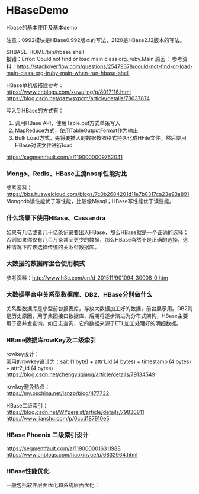 # HBaseDemo
Hbase的基本使用及基本demo

注意：0992模块是HBase0.992版本的写法，2120是HBase2.12版本的写法。

$HBASE_HOME/bin/hbase shell<br/>
报错：Error: Could not find or load main class org.jruby.Main
原因：
参考资料：https://stackoverflow.com/questions/25479378/could-not-find-or-load-main-class-org-jruby-main-when-run-hbase-shell<br/>

HBase单机版搭建参考：<br/>
https://www.cnblogs.com/xuwujing/p/8017116.html<br/>
https://blog.csdn.net/qazwsxpcm/article/details/78637874<br/>

写入到HBase的方式有：
1) 调用HBase API，使用Table.put方式单条写入
2) MapReduce方式，使用TableOutputFormat作为输出
3) Bulk Load方式，先将要推入的数据按照格式持久化成HFile文件，然后使用HBase对该文件进行load

https://segmentfault.com/a/1190000009762041

### Mongo、Redis、HBase主流nosql性能对比
参考资料：https://bbs.huaweicloud.com/blogs/7c0b2684201d11e7b8317ca23e93a891
Mongodb读性能优于写性能，比较像Mysql；HBase写性能优于读性能。

### 什么场景下使用HBase、Cassandra
如果有几亿或者几十亿条记录要出入HBase，那么HBase就是一个正确的选择；否则如果你仅有几百万条甚至更少的数据，那么HBase当然不是正确的选择，这种情况下应该选择传统的关系型数据库。

### 大数据的数据库混合使用模式
参考资料：http://www.h3c.com/cn/d_201511/901094_30008_0.htm

### 大数据平台中关系型数据库、DB2、HBase分别做什么
关系型数据库是小型前台报表库，存放大数据加工好的数据，前台展示用。DB2则是历史原因，用于集团接口数据库，后期将逐步演进为分布式架构，HBase主要用于高并发查询，如日志查询，它的数据来源于ETL加工处理好的明细数据。

### HBase数据库rowKey及二级索引
rowkey设计：<br/>
常用的rowkey设计为：salt (1 byte) + attr1_id (4 bytes) + timestamp (4 bytes) + attr2_id (4 bytes) <br/>
https://blog.csdn.net/chengyuqiang/article/details/79134549

rowkey避免热点：<br/>
https://my.oschina.net/lanzp/blog/477732

HBase二级索引：<br/>
https://blog.csdn.net/WYpersist/article/details/79830811<br/>
https://www.jianshu.com/p/0ccd187910e5

### HBase Phoenix 二级索引设计
https://segmentfault.com/a/1190000016311988<br/>
https://www.cnblogs.com/haoxinyue/p/6832964.html<br/>

### HBase性能优化
一般包括软件层面优化和系统层面优化：<br/>
